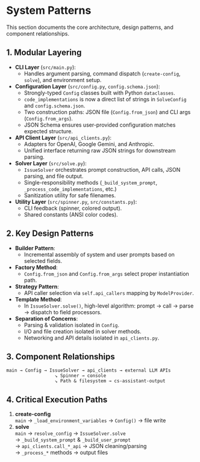 # System Patterns

This section documents the core architecture, design patterns, and component relationships.

## 1. Modular Layering
- **CLI Layer** (`src/main.py`):  
  - Handles argument parsing, command dispatch (`create-config`, `solve`), and environment setup.  
- **Configuration Layer** (`src/config.py`, `config.schema.json`):  
  - Strongly-typed `Config` classes built with Python `dataclasses`.
  - `code_implementations` is now a direct list of strings in `SolveConfig` and `config.schema.json`.
  - Two construction paths: JSON file (`Config.from_json`) and CLI args (`Config.from_args`).  
  - JSON Schema ensures user-provided configuration matches expected structure.  
- **API Client Layer** (`src/api_clients.py`):
  - Adapters for OpenAI, Google Gemini, and Anthropic.  
  - Unified interface returning raw JSON strings for downstream parsing.  
- **Solver Layer** (`src/solve.py`):  
  - `IssueSolver` orchestrates prompt construction, API calls, JSON parsing, and file output.  
  - Single-responsibility methods (`_build_system_prompt`, `_process_code_implementations`, etc.)  
  - Sanitization utility for safe filenames.  
- **Utility Layer** (`src/spinner.py`, `src/constants.py`):  
  - CLI feedback (spinner, colored output).  
  - Shared constants (ANSI color codes).

## 2. Key Design Patterns
- **Builder Pattern**:  
  - Incremental assembly of system and user prompts based on selected fields.  
- **Factory Method**:  
  - `Config.from_json` and `Config.from_args` select proper instantiation path.  
- **Strategy Pattern**:  
  - API caller selection via `self.api_callers` mapping by `ModelProvider`.  
- **Template Method**:  
  - In `IssueSolver.solve()`, high-level algorithm: prompt → call → parse → dispatch to field processors.  
- **Separation of Concerns**:  
  - Parsing & validation isolated in `Config`.  
  - I/O and file creation isolated in solver methods.  
  - Networking and API details isolated in `api_clients.py`.

## 3. Component Relationships
```
main → Config → IssueSolver → api_clients → external LLM APIs
                  ↘ Spinner → console
                  ↘ Path & filesystem → cs-assistant-output
```

## 4. Critical Execution Paths
1. **create-config**  
   `main` → `_load_environment_variables` → `Config()` → file write  
2. **solve**  
   `main` → `resolve_config` → `IssueSolver.solve`  
   → `_build_system_prompt` & `_build_user_prompt`  
   → `api_clients.call_*_api` → JSON cleaning/parsing  
   → `_process_*` methods → output files
